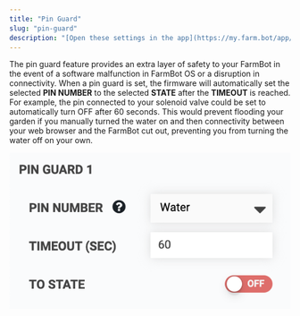 ```yaml
---
title: "Pin Guard"
slug: "pin-guard"
description: "[Open these settings in the app](https://my.farm.bot/app/device?highlight=pin_guard)"
---
```


The pin guard feature provides an extra layer of safety to your FarmBot in the event of a software malfunction in FarmBot OS or a disruption in connectivity. When a pin guard is set, the firmware will automatically set the selected **PIN NUMBER** to the selected **STATE** after the **TIMEOUT** is reached. For example, the pin connected to your solenoid valve could be set to automatically turn <span class="fb-peripheral-off">OFF</span> after 60 seconds. This would prevent flooding your garden if you manually turned the water on and then connectivity between your web browser and the FarmBot cut out, preventing you from turning the water off on your own.

![Screen Shot 2020-05-12 at 9.58.34 AM.png](_images/Screen_Shot_2020-05-12_at_9.58.34_AM.png)

